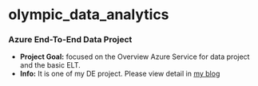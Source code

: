 # olympic_data_analytics
### Azure End-To-End Data Project
* **Project Goal:** focused on the Overview Azure Service for data project and the basic ELT.
* **Info:** It is one of my DE project. Please view detail in [my blog]( https://www.notion.so/I-work-in-DE-project-ca85e07c07a64f83819f2a92ac1a7dba)


